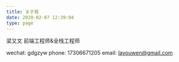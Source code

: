```yaml
---
title: 关于我
date: 2020-02-07 12:39:04
type: page
---
```


梁又文 前端工程师&全栈工程师

wechat: gdgzyw
phone: 17306671205
email: layouwen@gmail.com

